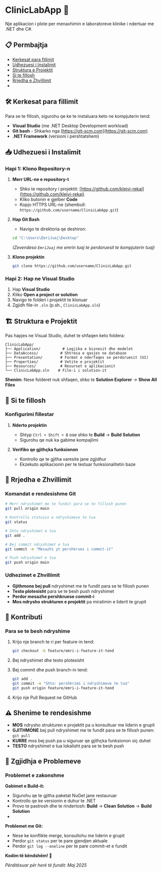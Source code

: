 # ClinicLabApp 🏥

Nje aplikacion i plote per menaxhimin e laboratoreve klinike i ndertuar me .NET dhe C#.

## 📋 Permbajtja
- [Kerkesat para fillimit](#kerkesat-para-fillimit)
- [Udhezuesi i Instalimit](#udhezuesi-i-instalimit)
- [Struktura e Projektit](#struktura-e-projektit)
- [Si te fillosh](#si-te-fillosh)
- [Rrjedha e Zhvillimit](#rrjedha-e-zhvillimit)
-

## 🛠️ Kerkesat para fillimit

Para se te fillosh, sigurohu qe ke te instaluara keto ne kompjuterin tend:

- **Visual Studio** (me .NET Desktop Development workload)
- **Git bash** - Shkarko nga [https://git-scm.com](https://git-scm.com)
- **.NET Framework** (versioni i pershtatshem)

## 📥 Udhezuesi i Instalimit

### Hapi 1: Klono Repository-n

1. **Merr URL-ne e repository-t**
   - Shko te repository i projektit: [https://github.com/klejvi-rekaj](https://github.com/klejvi-rekaj)
   - Kliko butonin e gjelber **Code**
   - Kopjo HTTPS URL-ne (shembull: `https://github.com/username/ClinicLabApp.git`)

2. **Hap Git Bash**
   - Navigo te direktoria qe deshiron:
   ```bash
   cd "C:\Users\EmriJuaj\Desktop"
   ```
   *(Zevendeso `EmriJuaj` me emrin tuaj te perdoruesit te kompjuterin tuaj)*

3. **Klono projektin**
   ```bash
   git clone https://github.com/username/ClinicLabApp.git
   ```

### Hapi 2: Hap ne Visual Studio

1. Hap **Visual Studio**
2. Kliko **Open a project or solution**
3. Navigo te folderi i projektit te klonuar
4. Zgjidh file-in `.sln` (p.sh., `ClinicLabApp.sln`)

## 🏗️ Struktura e Projektit

Pas hapjes ne Visual Studio, duhet te shfaqen keto foldera:

```
ClinicLabApp/
├── Application/          # Logjika e biznesit dhe modelet
├── DataAccess/          # Shtresa e qasjes ne databaze
├── Presentation/        # Format e nderfaqes se perdoruesit (UI)
├── Properties/          # Vetite e projektit
├── Resources/           # Resurset e aplikacionit
└── ClinicLabApp.sln    # File-i i solution-it
```

**Shenim:** Nese folderet nuk shfaqen, shko te **Solution Explorer** → **Show All Files**

## 🚀 Si te fillosh

### Konfigurimi fillestar

1. **Nderto projektin**
   - Shtyp `Ctrl + Shift + B` ose shko te **Build** → **Build Solution**
   - Sigurohu qe nuk ka gabime kompajlimi

2. **Verifiko qe gjithçka funksionon**
   - Kontrollo qe te gjitha varesite jane zgjidhur
   - Ekzekuto aplikacionin per te testuar funksionalitetin baze



## 🔄 Rrjedha e Zhvillimit

### Komandat e rendesishme Git

```bash
# Merr ndryshimet me te fundit para se te fillosh punen
git pull origin main

# Kontrollo statusin e ndryshimeve te tua
git status

# Shto ndryshimet e tua
git add .

# Bej commit ndryshimet e tua
git commit -m "Mesazhi yt pershkrues i commit-it"

# Push ndryshimet e tua
git push origin main
```

### Udhezimet e Zhvillimit

- **Gjithmone bej pull** ndryshimet me te fundit para se te fillosh punen
- **Testo plotesisht** para se te besh push ndryshimet
- **Perdor mesazhe pershkruese commit-i**
- **Mos ndrysho strukturen e projektit** pa miratimin e liderit te grupit

## 🤝 Kontributi

### Para se te besh ndryshime

1. Krijo nje branch te ri per feature-in tend:
   ```bash
   git checkout -b feature/emri-i-feature-it-tend
   ```

2. Bej ndryshimet dhe testo plotesisht

3. Bej commit dhe push branch-in tend:
   ```bash
   git add .
   git commit -m "Shto: pershkrimi i ndryshimeve te tua"
   git push origin feature/emri-i-feature-it-tend
   ```

4. Krijo nje Pull Request ne GitHub



## ⚠️ Shenime te rendesishme

- **MOS** ndrysho strukturen e projektit pa u konsultuar me liderin e grupit
- **GJITHMONE** bej pull ndryshimet me te fundit para se te fillosh punen: `git pull`
- **KURRE** mos bej push pa u siguruar qe gjithçka funksionon siç duhet
- **TESTO** ndryshimet e tua lokalisht para se te besh push

## 🐛 Zgjidhja e Problemeve

### Problemet e zakonshme

**Gabimet e Build-it:**
- Sigurohu qe te gjitha paketat NuGet jane restauruar
- Kontrollo qe ke versionin e duhur te .NET
- Provo te pastrosh dhe te rindertosh: **Build** → **Clean Solution** → **Build Solution**
- 

**Problemet me Git:**
- Nese ke konflikte merge, konsultohu me liderin e grupit
- Perdor `git status` per te pare gjendjen aktuale
- Perdor `git log --oneline` per te pare commit-et e fundit




**Kodim të këndshëm! 🎉**

*Përditësuar për herë të fundit: Maj 2025*
  
